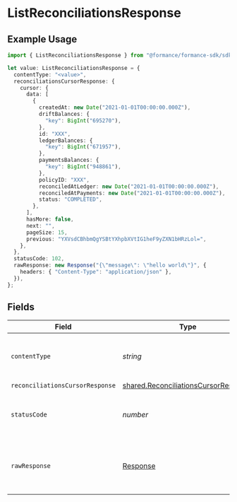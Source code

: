 # ListReconciliationsResponse

## Example Usage

```typescript
import { ListReconciliationsResponse } from "@formance/formance-sdk/sdk/models/operations";

let value: ListReconciliationsResponse = {
  contentType: "<value>",
  reconciliationsCursorResponse: {
    cursor: {
      data: [
        {
          createdAt: new Date("2021-01-01T00:00:00.000Z"),
          driftBalances: {
            "key": BigInt("695270"),
          },
          id: "XXX",
          ledgerBalances: {
            "key": BigInt("671957"),
          },
          paymentsBalances: {
            "key": BigInt("948861"),
          },
          policyID: "XXX",
          reconciledAtLedger: new Date("2021-01-01T00:00:00.000Z"),
          reconciledAtPayments: new Date("2021-01-01T00:00:00.000Z"),
          status: "COMPLETED",
        },
      ],
      hasMore: false,
      next: "",
      pageSize: 15,
      previous: "YXVsdCBhbmQgYSBtYXhpbXVtIG1heF9yZXN1bHRzLol=",
    },
  },
  statusCode: 102,
  rawResponse: new Response("{\"message\": \"hello world\"}", {
    headers: { "Content-Type": "application/json" },
  }),
};
```

## Fields

| Field                                                                                               | Type                                                                                                | Required                                                                                            | Description                                                                                         |
| --------------------------------------------------------------------------------------------------- | --------------------------------------------------------------------------------------------------- | --------------------------------------------------------------------------------------------------- | --------------------------------------------------------------------------------------------------- |
| `contentType`                                                                                       | *string*                                                                                            | :heavy_check_mark:                                                                                  | HTTP response content type for this operation                                                       |
| `reconciliationsCursorResponse`                                                                     | [shared.ReconciliationsCursorResponse](../../../sdk/models/shared/reconciliationscursorresponse.md) | :heavy_minus_sign:                                                                                  | OK                                                                                                  |
| `statusCode`                                                                                        | *number*                                                                                            | :heavy_check_mark:                                                                                  | HTTP response status code for this operation                                                        |
| `rawResponse`                                                                                       | [Response](https://developer.mozilla.org/en-US/docs/Web/API/Response)                               | :heavy_check_mark:                                                                                  | Raw HTTP response; suitable for custom response parsing                                             |